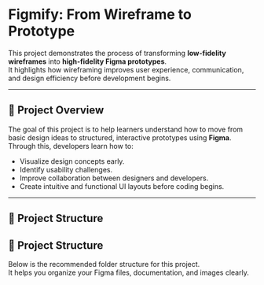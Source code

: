 # Figmify: From Wireframe to Prototype

This project demonstrates the process of transforming **low-fidelity wireframes** into **high-fidelity Figma prototypes**.  
It highlights how wireframing improves user experience, communication, and design efficiency before development begins.

---

## 🎯 Project Overview
The goal of this project is to help learners understand how to move from basic design ideas to structured, interactive prototypes using **Figma**.  
Through this, developers learn how to:
- Visualize design concepts early.
- Identify usability challenges.
- Improve collaboration between designers and developers.
- Create intuitive and functional UI layouts before coding begins.

---

## 🧩 Project Structure

## 🧩 Project Structure

Below is the recommended folder structure for this project.  
It helps you organize your Figma files, documentation, and images clearly.







